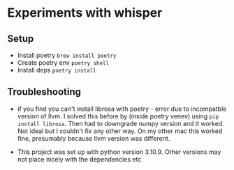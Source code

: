 # Experiments with whisper


## Setup
- Install poetry
  `brew install poetry`
- Create poetry env
  `poetry shell`
- Install deps
  `poetry install`


## Troubleshooting

- if you find you can't install librosa with poetry - error due to incompatble version of llvm. I solved this before by (inside poetry venev) using `pip install librosa`. Then had to downgrade numpy version and it worked. Not ideal but I couldn't fix any other way. On my other mac this worked fine, presumably because llvm version was different.

- This project was set up with python version 3.10.9. Other versions may not place nicely with the dependencies etc

